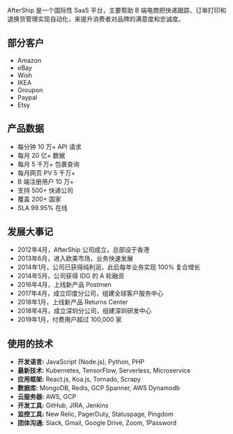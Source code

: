 
AfterShip 是一个国际性 SaaS 平台，主要帮助 B 端电商把快递跟踪、订单打印和退换货管理实现自动化，来提升消费者对品牌的满意度和忠诚度。

## 部分客户

* Amazon
* eBay
* Wish
* IKEA
* Groupon
* Paypal
* Etsy 

## 产品数据

* 每分钟 10 万+ API 请求
* 每月 20 亿+ 数据
* 每月 5 千万+ 包裹查询
* 每月网页 PV 5 千万+
* B 端注册用户 10 万+ 
* 支持 500+ 快递公司
* 覆盖 200+ 国家
* SLA 99.95% 在线

## 发展大事记

* 2012年4月，AfterShip 公司成立，总部设于香港
* 2013年6月，进入欧美市场，业务快速发展
* 2014年1月，公司已获得纯利润，此后每年业务实现 100% 复合增长
* 2014年5月，公司获得 IDG 的 A 轮融资
* 2016年4月，上线新产品 Postmen
* 2017年4月，成立印度分公司，组建全球客户服务中心
* 2018年1月，上线新产品 Returns Center
* 2018年4月，成立深圳分公司，组建深圳研发中心
* 2019年1月，付费用户超过 100,000 家

## 使用的技术 

* **开发语言:** JavaScript (Node.js), Python, PHP
* **最新技术:** Kubernetes, TensorFlow, Serverless, Microservice
* **应用框架:** React.js, Koa.js, Tornado, Scrapy
* **数据库:**   MongoDB, Redis, GCP Spanner, AWS Dynamodb
* **云服务器:** AWS, GCP
* **开发工具:** GitHub, JIRA, Jenkins 
* **监控工具:** New Relic, PagerDuty, Statuspage, Pingdom
* **团体沟通:** Slack, Gmail, Google Drive, Zoom, 1Password